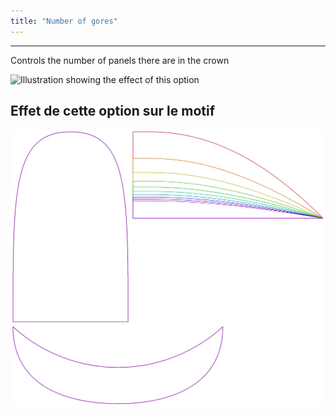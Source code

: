 ```yaml
---
title: "Number of gores"
---
```


---

Controls the number of panels there are in the crown

![Illustration showing the effect of this option](gores.svg)

## Effet de cette option sur le motif

![This image shows the effect of this option by superimposing several variants that have a different value for this option](holmes_gores_sample.svg "Effect of this option on the pattern")
